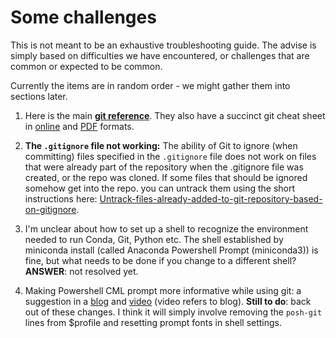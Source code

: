 # Some challenges

This is not meant to be an exhaustive troubleshooting guide. The advise is simply based on difficulties we have encountered, or challenges that are common or expected to be common.

Currently the items are in random order - we might gather them into sections later.

1. Here is the main **[git reference](https://git-scm.com/docs)**. They also have a succinct git cheat sheet in [online](https://training.github.com/downloads/github-git-cheat-sheet/) and [PDF](https://training.github.com/downloads/github-git-cheat-sheet.pdf) formats.

2. **The `.gitignore` file not working:** The ability of Git to ignore (when committing) files specified in the `.gitignore` file does not work on files that were already part of the repository when the .gitignore file was created, or the repo was cloned. If some files that should be ignored somehow get into the repo. you can untrack them using the short instructions here: [Untrack-files-already-added-to-git-repository-based-on-gitignore](http://www.codeblocq.com/2016/01/Untrack-files-already-added-to-git-repository-based-on-gitignore/).

3. I'm unclear about how to set up a shell to recognize the environment needed to run Conda, Git, Python etc. The shell established by miniconda install (called Anaconda Powershell Prompt (miniconda3)) is fine, but what needs to be done if you change to a different shell? **ANSWER**: not resolved yet.

4. Making Powershell CML prompt more informative while using git: a suggestion in a [blog](https://www.hanselman.com/blog/HowToMakeAPrettyPromptInWindowsTerminalWithPowerlineNerdFontsCascadiaCodeWSLAndOhmyposh.aspx) and [video](https://www.youtube.com/watch?v=lu__oGZVT98) (video refers to blog). **Still to do**: back out of these changes. I think it will simply involve removing the `posh-git` lines from $profile and resetting prompt fonts in shell settings. 
